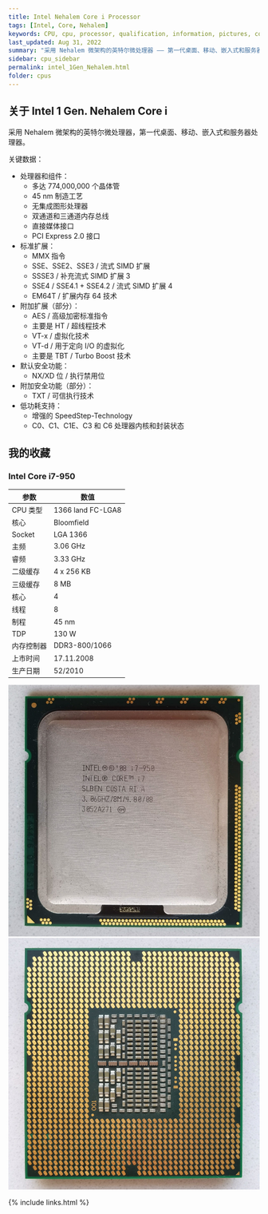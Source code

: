 ```yaml
---
title: Intel Nehalem Core i Processor
tags: [Intel, Core, Nehalem]
keywords: CPU, cpu, processor, qualification, information, pictures, core, frequency, chip packaging, packaging, cpu info, x86, collection, amd, cyrix, harris, ibm, idt, iit, intel, motorola, nec, sgs, sgs-thomson, siemens, ST, signetics, mhs, ti, texas instruments, ulsi, umc, weitek, zilog, 808x, 8085, 8088, 8086, 80188, 80186, 80286, 286, 80386, 386, i386, Am386, 386sx, 386dx, 486, i486, 586, 486sx, 486dx, overdrive, 487, pentium, 586, 5x86, 386dlc, 386slc, 486dx2, mmx, ppro, pentium-pro, pro, athlon, duron, z80, dirk oppelt, dirk, oppelt, engineering, sample, samples
last_updated: Aug 31, 2022
summary: "采用 Nehalem 微架构的英特尔微处理器 —— 第一代桌面、移动、嵌入式和服务器处理器。"
sidebar: cpu_sidebar
permalink: intel_1Gen_Nehalem.html
folder: cpus
---
```


## 关于 Intel 1 Gen. Nehalem Core i

采用 Nehalem 微架构的英特尔微处理器，第一代桌面、移动、嵌入式和服务器处理器。

关键数据：
- 处理器和组件：
    - 多达 774,000,000 个晶体管
    - 45 nm 制造工艺
    - 无集成图形处理器
    - 双通道和三通道内存总线
    - 直接媒体接口
    - PCI Express 2.0 接口
- 标准扩展：
    - MMX 指令
    - SSE、SSE2、SSE3 / 流式 SIMD 扩展
    - SSSE3 / 补充流式 SIMD 扩展 3
    - SSE4 / SSE4.1 + SSE4.2 / 流式 SIMD 扩展 4
    - EM64T / 扩展内存 64 技术
- 附加扩展（部分）：
    - AES / 高级加密标准指令
    - 主要是 HT / 超线程技术
    - VT-x / 虚拟化技术
    - VT-d / 用于定向 I/O 的虚拟化
    - 主要是 TBT / Turbo Boost 技术
- 默认安全功能：
    - NX/XD 位 / 执行禁用位
- 附加安全功能（部分）：
    - TXT / 可信执行技术
- 低功耗支持：
    - 增强的 SpeedStep-Technology
    - C0、C1、C1E、C3 和 C6 处理器内核和封装状态

## 我的收藏

### Intel Core i7-950

| 参数 | 数值 |
| ------ | ------ |
| CPU 类型 | 1366 land FC-LGA8 |
| 核心 | Bloomfield |
| Socket | LGA 1366 |
| 主频 | 3.06 GHz |
| 睿频 | 3.33 GHz |
| 二级缓存 | 4 x 256 KB |
| 三级缓存 | 8 MB |
| 核心 | 4 |
| 线程 | 8 |
| 制程 | 45 nm |
| TDP | 130 W |
| 内存控制器 | DDR3-800/1066 |
| 上市时间 | 17.11.2008 |
| 生产日期 | 52/2010 |

![Intel Core i7-950 正面](/images/cpus/Intel/Intel_Core_i7-950_1.jpg)
![Intel Core i7-950 反面](/images/cpus/Intel/Intel_Core_i7-950_2.jpg)

{% include links.html %}
